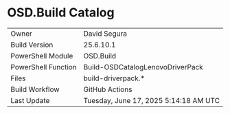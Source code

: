 ﻿# OSD.Build Catalog

| | |
|-|-|
| Owner | David Segura |
| Build Version | 25.6.10.1 |
| PowerShell Module | OSD.Build |
| PowerShell Function | Build-OSDCatalogLenovoDriverPack |
| Files | build-driverpack.* |
| Build Workflow | GitHub Actions |
| Last Update | Tuesday, June 17, 2025 5:14:18 AM UTC |
